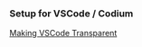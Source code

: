 ### Setup for VSCode / Codium

[Making VSCode Transparent](https://github.com/microsoft/vscode/issues/12578#issuecomment-444781951)